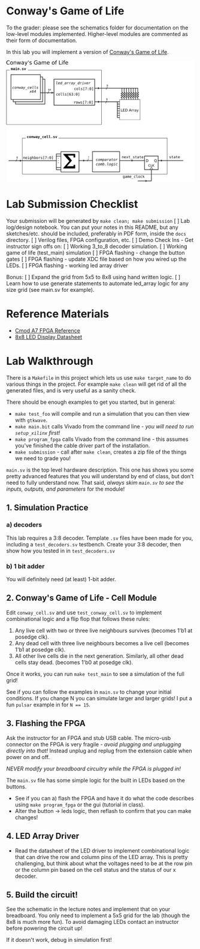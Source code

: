 # Conway's Game of Life

To the grader: please see the schematics folder for documentation on the low-level modules implemented. Higher-level modules are commented as their form of documentation.

In this lab you will implement a version of [Conway's Game of Life](https://en.wikipedia.org/wiki/Conway%27s_Game_of_Life).

![block diagram](docs/conway-bd-1.png)

# Lab Submission Checklist
Your submission will be generated by `make clean; make submission`
[ ] Lab log/design notebook. You can put your notes in this README, but any sketches/etc. should be included, preferably in PDF form, inside the `docs` directory.
[ ] Verilog files, FPGA configuration, etc.
[ ] Demo Check Ins - Get instructor sign offs on:
  [ ] Working 3_to_8 decoder simulation.
  [ ] Working game of life (test_main) simulation
  [ ] FPGA flashing - change the button gates
  [ ] FPGA flashing - update XDC file based on how you wired up the LEDs.
  [ ] FPGA flashing - working led array driver

Bonus:
[ ] Expand the grid from 5x5 to 8x8 using hand written logic.
[ ] Learn how to use generate statements to automate led_array logic for any size grid (see main.sv for example).

# Reference Materials
- [Cmod A7 FPGA Reference](https://digilent.com/reference/programmable-logic/cmod-a7/reference-manual)
- [8x8 LED Display Datasheet](https://cdn-shop.adafruit.com/datasheets/454datasheet.pdf) 

# Lab Walkthrough

There is  a `Makefile` in this project which lets us use `make target_name` to do various things in the project. For example `make clean` will get rid of all the generated files, and is very useful as a sanity check.

There should be enough examples to get you started, but in general:
- `make test_foo` will compile and run a simulation that you can then view with `gtkwave`. 
- `make main.bit` calls Vivado from the command line - *you will need to run `setup_xilinx` first!*
- `make program_fpga` calls Vivado from the command line - this assumes you've finished the cable driver part of the installation.
- `make submission` - call after `make clean`, creates a zip file of the things we need to grade you!

`main.sv` is the top level hardware description. This one has shows you some pretty advanced features that you will understand by end of class, but don't need to fully understand now. That said, *always skim `main.sv` to see the inputs, outputs, and parameters* for the module!

## 1. Simulation Practice

### a) decoders
This lab requires a 3:8 decoder. Template `.sv` files have been made for you, including a `test_decoders.sv` testbench. Create your 3:8 decoder, then show how you tested in in `test_decoders.sv`

### b) 1 bit adder
You will definitely need (at least) 1-bit adder. 

## 2. Conway's Game of Life - Cell Module
Edit `conway_cell.sv` and use `test_conway_cell.sv` to implement combinational logic and a flip flop that follows these rules:
1. Any live cell with two or three live neighbours survives (becomes 1'b1 at posedge clk).
2. Any dead cell with three live neighbours becomes a live cell (becomes 1'b1 at posedge clk).
3. All other live cells die in the next generation. Similarly, all other dead cells stay dead. (becomes 1'b0 at posedge clk).

Once it works, you can run `make test_main` to see a simulation of the full grid!

See if you can follow the examples in `main.sv` to change your initial conditions. If you change N you can simulate larger and larger grids! I put a fun `pulsar` example in for `N == 15`.

## 3. Flashing the FPGA
Ask the instructor for an FPGA and stub USB cable. The micro-usb connector on the FPGA is very fragile - *avoid plugging and unplugging directly into that!* Instead unplug and replug from the extension cable when power on and off.

*NEVER modify your breadboard circuitry while the FPGA is plugged in!*

The `main.sv` file has some simple logic for the built in LEDs based on the buttons. 
  - See if you can a) flash the FPGA and have it do what the code describes using `make program_fpga` or the gui (tutorial in class).
  - Alter the button -> leds logic, then reflash to confirm that you can make changes!

## 4. LED Array Driver
- Read the datasheet of the LED driver to implement combinational logic that can drive the row and column pins of the LED array. This is pretty challenging, but think about what the voltages need to be at the row pin or the column pin based on the cell status and the status of our x decoder.

## 5. Build the circuit! 

See the schematic in the lecture notes and implement that on your breadboard. You only need to implement a 5x5 grid for the lab (though the 8x8 is much more fun). To avoid damaging LEDs contact an instructor before powering the circuit up!

If it doesn't work, debug in simulation first! 

